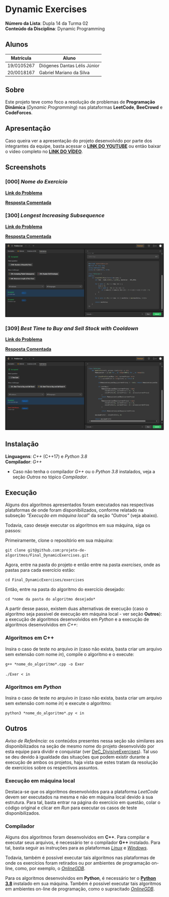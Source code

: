 # Dynamic Exercises

**Número da Lista**: Dupla 14 da Turma 02<br>
**Conteúdo da Disciplina**: Dynamic Programming<br>

## Alunos

|Matrícula | Aluno |
| -- | -- |
| 19/0105267  |  Diógenes Dantas Lélis Júnior |
| 20/0018167  |  Gabriel Mariano da Silva |

## Sobre

Este projeto teve como foco a resolução de problemas de **Programação Dinâmica** (*Dynamic Programming*) nas plataformas **LeetCode**, **BeeCrowd** e **CodeForces**.

## Apresentação

Caso queira ver a apresentação do projeto desenvolvido por parte dos integrantes da equipe, basta acessar o [**LINK DO YOUTUBE**](https://www.youtube.com) ou então baixar o vídeo completo no [**LINK DO VÍDEO**](https://www.youtube.com).

## Screenshots

### [000] *Nome do Exercício*

[**Link do Problema**](https://google.com)

[**Resposta Comentada**](./exercises/000_Template/commented/000_Template.md)

<!-- ![000 - Nome do Exercício](assets/imagem_do_exercicio.png) -->

### [300] *Longest Increasing Subsequence*

[**Link do Problema**](https://leetcode.com/problems/longest-increasing-subsequence/)

[**Resposta Comentada**](./exercises/300_LongestIncreasingSubsequence/commented/300_LongestIncreasingSubsequence.md)

![300 - Longest Increasing Subsequence](assets/300_LongestIncreasingSubsequence.png)

### [309] *Best Time to Buy and Sell Stock with Cooldown*

[**Link do Problema**](https://leetcode.com/problems/best-time-to-buy-and-sell-stock-with-cooldown/)

[**Resposta Comentada**](./exercises/309_BestTimeBuySellStockCooldown/commented/309_BestTimeBuySellStockCooldown.md)

![300 - Longest Increasing Subsequence](assets/309_BestTimeBuySellStockCooldown.png)

## Instalação

**Linguagens**: *C++* (C++17) e *Python 3.8*<br>
**Compilador**: *G++* <br>

* Caso não tenha o compilador *G++* ou o *Python 3.8* instalados, veja a seção *Outros* no tópico *Compilador*.

## Execução

Alguns dos algoritmos apresentados foram executados nas respectivas plataformas de onde foram disponibilizados, conforme relatado na subseção *"Execução em máquina local"* da seção *"Outros"* (veja abaixo).

Todavia, caso deseje executar os algoritmos em sua máquina, siga os passos:

Primeiramente, clone o repositório em sua máquina:

```
git clone git@github.com:projeto-de-algoritmos/Final_DynamicExercises.git
```

Agora, entre na pasta do projeto e então entre na pasta *exercises*, onde as pastas para cada exercício estão:

```
cd Final_DynamicExercises/exercises
```

Então, entre na pasta do algoritmo do exercício desejado:

```
cd *nome da pasta do algoritmo desejado*
```

A partir desse passo, existem duas alternativas de execução (caso o algoritmo seja passível de execução em máquina local - ver seção **Outros**): a execução de algoritmos desenvolvidos em *Python* e a execução de algoritmos desenvolvidos em *C++*:

### Algoritmos em C++

Insira o caso de teste no arquivo *in* (caso não exista, basta criar um arquivo sem extensão com nome *in*), compile o algoritmo e o execute:

```
g++ *nome_do_algoritmo*.cpp -o Exer

./Exer < in
```

### Algoritmos em *Python*

Insira o caso de teste no arquivo *in* (caso não exista, basta criar um arquivo sem extensão com nome *in*) e execute o algoritmo:

```
python3 *nome_do_algoritmo*.py < in
```

## Outros

*Aviso de Referência:* os conteúdos presentes nessa seção são similares aos disponibilizados na seção de mesmo nome do projeto desenvolvido por esta equipe para dividir e conquistar (ver [DeC_DivisiveExercises](https://github.com/projeto-de-algoritmos/DeC_DivisiveExercises)). Tal uso se deu devido à igualdade das situações que podem existir durante a execução de ambos os projetos, haja vista que estes tratam da resolução de exercícios sobre os respectivos assuntos.

### Execução em máquina local

Destaca-se que os algoritmos desenvolvidos para a plataforma *LeetCode* devem ser executados na mesma e não em máquina local devido à sua estrutura. Para tal, basta entrar na página do exercício em questão, colar o código original e clicar em *Run* para executar os casos de teste disponibilizados.

### Compilador

Alguns dos algoritmos foram desenvolvidos em **C++**. Para compilar e executar seus arquivos, é necessário ter o compilador **G++** instalado. Para tal, basta seguir as instruções para as plataformas [*Linux*](https://linuxhint.com/install-and-use-g-on-ubuntu/) e [*Windows*](https://www.freecodecamp.org/news/how-to-install-c-and-cpp-compiler-on-windows/).

Todavia, também é possível executar tais algoritmos nas plataformas de onde os exercícios foram retirados ou por ambientes de programação on-line, como, por exemplo, o [*OnlineGDB*](https://www.onlinegdb.com/).

Para os algoritmos desenvolvidos em **Python**, é necessário ter o [**Python 3.8**](https://www.python.org/downloads/release/python-3810/) instalado em sua máquina. Também é possível executar tais algoritmos em ambientes on-line de programação, como o supracitado [*OnlineGDB*](https://www.onlinegdb.com/).
